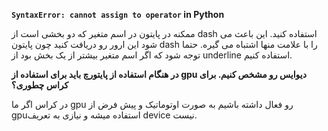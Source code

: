 **`SyntaxError: cannot assign to operator` in Python**

ممکنه در پایتون در اسم متغیر که دو بخشی است از dash استفاده کنید. این باعث می شود این ارور رو دریافت کنید چون پایتون dash را با علامت منها اشتباه می گیره. حتما توجه شود که اگر اسم متغیر بیشتر از یک بخش بود از underline استفاده کنیم.



 **در هنگام استفاده از پایتورچ باید برای استفاده از gpu دیوایس رو مشخص کنیم. برای کراس چطوری؟**
 
 
 در کراس اگر ما gpu رو فعال داشته باشیم به صورت اوتوماتیک و پیش فرض از gpuاستفاده میشه و نیازی به تعریف device نیست.

